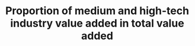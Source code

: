 ---
data_non_statistical: true
goal_meta_link: http://unstats.un.org/sdgs/files/metadata-compilation/Metadata-Goal-9.pdf
goal_meta_link_page: 12
graph: null
graph_status_notes: UNK
graph_title: Proportion of medium and high-tech industry value added in total value
  added
graph_type: null
graph_type_description: Not available at NCSES; BEA and NCSES noted that development
  of depends on SDG def. of med/high-tech industries
has_metadata: true
indicator: 9.b.1
indicator_definition: Classification of industry by technological intensity is based
  in R&D intake in manufacturing output. Higher the share of R&D expenditure higher
  the level of technological intensity. MHT sectors are classified at 3-digit level
  of ISIC. Above indicator is calculated as the relation of the sum of the value added
  of MHT to the total value added of manufacturing.
indicator_name: Proportion of medium and high-tech industry value added in total value
  added
indicator_sort_order: 09-0b-01
indicator_variable: null
layout: indicator
permalink: /9-b-1/
published: true
rationale_interpretation: This indicator captures the innovation and technology endowment
  in manufacturing. It reveals the level of production technology in manufacturing
  of an economy, which makes it highly policy relevant indicator.
reporting_status: notstarted
sdg_goal: 9
source_active_1: true
source_notes_1: null
source_title_1: null
target: Support domestic technology development, research and innovation in developing
  countries, including by ensuring a conducive policy environment for, inter alia,
  industrial diversification and value addition to commodities.
target_id: 9.b
title: Proportion of medium and high-tech industry value added in total value added
un_custodial_agency: 'UNIDO (Partnering Agencies: OECD)'
un_designated_tier: '1'
variable_description: null
variable_notes: null
---